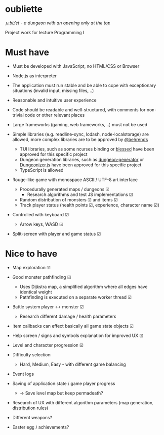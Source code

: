 # oubliette
*ˌuːblɪˈɛt* - 
*a dungeon with an opening only at the top*

Project work for lecture Programming I

# Must have

* Must be developed with JavaScript, no HTML/CSS or Browser
* Node.js as interpreter
* The application must run stable and be able to cope with exceptionary situations (invalid input, missing files, ..)
* Reasonable and intuitive user experience
* Code should be readable and well-structured, with comments for non-trivial code or other relevant places
* Large frameworks (gaming, web frameworks, ..) must not be used
* Simple libraries (e.g. readline-sync, lodash, node-localstorage) are allowed, more complex libraries are to be approved by [@behrends](https://github.com/behrends)
  * TUI libraries, such as some ncurses binding or [blessed](https://github.com/chjj/blessed) have been approved for this specific project
  * Dungeon generation libraries, such as [dungeon-generator](https://github.com/domasx2/dungeon-generator) or [Dungeonizer.js](https://github.com/mlknz/Dungeonizer.js) have been approved for this specific project
  * TypeScript is allowed


* Rouge-like game with monospace ASCII / UTF-8 art interface
  * Procedurally generated maps / dungeons ☑
    * Research algorithms and test JS implementations ☑
  * Random distribution of monsters ☑ and items ☑
  * Track player status (health points ☑, experience, character name ☑)
* Controlled with keyboard ☑
  * Arrow keys, WASD ☑
* Split-screen with player and game status ☑

# Nice to have

* Map exploration ☑
* Good monster pathfinding ☑
  * Uses Dijkstra map, a simplified algorithm where all edges have identical weight
  * Pathfinding is executed on a separate worker thread ☑
* Battle system player <-> monster ☑
  * Research different damage / health parameters
* Item callbacks can effect basically all game state objects ☑
* Help screen / signs and symbols explanation for improved UX ☑
* Level and character progression ☑
* Difficulty selection
  * Hard, Medium, Easy - with different game balancing

* Event logs

* Saving of application state / game player progress 
  * -> Save level map but keep permadeath?
* Research of UX with different algorithm parameters (map generation, distribution rules)

* Different weapons?
* Easter egg / achievements?

